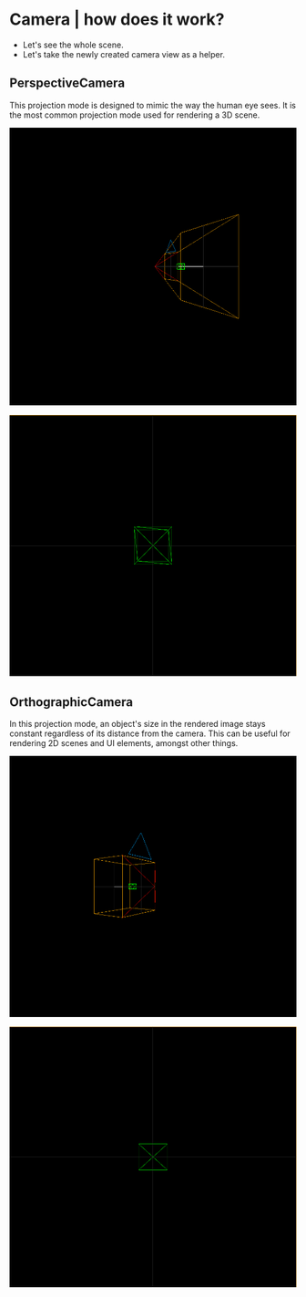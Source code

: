 # Camera | how does it work?
- Let's see the whole scene. 
- Let's take the newly created camera view as a helper.

## PerspectiveCamera
This projection mode is designed to mimic the way the human eye sees. It is the most common projection mode used for rendering a 3D scene.

![perspective](./img/img_1.png)

![Orthographic](./img/img_2.png)

## OrthographicCamera
In this projection mode, an object's size in the rendered image stays constant regardless of its distance from the camera. This can be useful for rendering 2D scenes and UI elements, amongst other things.

![perspective](./img/img_3.png)

![Orthographic](./img/img_4.png)


